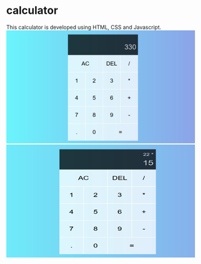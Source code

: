 # calculator
This calculator is developed using HTML, CSS and Javascript.
<img src="screenshot/ss1.png" alt="screenshot" width="500" height="300">
<img src="screenshot/ss2.png" alt="screenshot" width="500" height="300">
